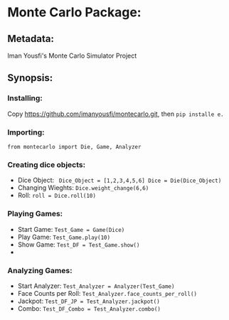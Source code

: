 # Monte Carlo Package: 
## Metadata:
Iman Yousfi's Monte Carlo Simulator Project

## Synopsis:

### Installing:
Copy https://github.com/imanyousfi/montecarlo.git, then `pip installe e.`
### Importing:
`from montecarlo import Die, Game, Analyzer`

### Creating dice objects:
- Dice Object: ` Dice_Object = [1,2,3,4,5,6] Dice = Die(Dice_Object)`
- Changing Wieghts: `Dice.weight_change(6,6)`
- Roll: `roll = Dice.roll(10) `

### Playing Games:
- Start Game: `Test_Game = Game(Dice)`
- Play Game: `Test_Game.play(10)`
- Show Game: `Test_DF = Test_Game.show()` 
- 
### Analyzing Games:
- Start Analyzer: `Test_Analyzer = Analyzer(Test_Game)`
- Face Counts per Roll: `Test_Analyzer.face_counts_per_roll()`
- Jackpot: `Test_DF_JP = Test_Analyzer.jackpot()`
- Combo: `Test_DF_Combo = Test_Analyzer.combo()`
